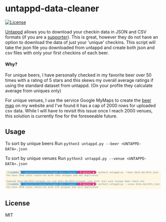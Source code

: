 # untappd-data-cleaner
[![License](https://img.shields.io/github/license/mashape/apistatus.svg)](https://github.com/claydugo/untappd-data-cleaner/blob/master/LICENSE)

[Untappd](https://untappd.com/) allows you to download your checkin data in JSON and CSV formats (if you are a [supporter](https://untappd.com/supporter)). This is great, however they do not have an option to download the data of just your 'unique' checkins. This script will take the json file you downloaded from untappd and create both json and csv files with only your first checkins of each beer.

#### Why?
For unique beers, I have personally checked in my favorite beer over 50 times with a rating of 5 stars and this skews my overall average ratings if using the standard dataset from untappd. (On your profile they calculate average from uniques only)

For unique venues, I use the service Google MyMaps to create the [beer map](https://claydugo.com/beermap/) on my website and I've found it has a cap of 2000 rows for uploaded csv data. While I will have to revisit this issue once I reach 2000 venues, this solution is currently fine for the foreseeable future.

## Usage

To sort by unique beers
Run `python3 untappd.py --beer <UNTAPPD-DATA>.json`

To sort by unique venues
Run `python3 untappd.py --venue <UNTAPPD-DATA>.json`

![output](scr/untappd-uniques-cl.png)

## License
MIT
